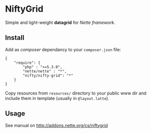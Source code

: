 # NiftyGrid

Simple and light-weight **datagrid** for *Nette framework*.


## Install
Add as *composer* dependancy to your `composer.json` file:

```
{
	"require": {
		"php" : ">=5.3.0",
		"nette/nette" : "*",
		"nifty/nifty-grid": "*"
	}
}
```

Copy resources from `resources/` directory to your public www dir and include them in template (usually in `@layout.latte`).

## Usage

See manual on http://addons.nette.org/cs/niftygrid
